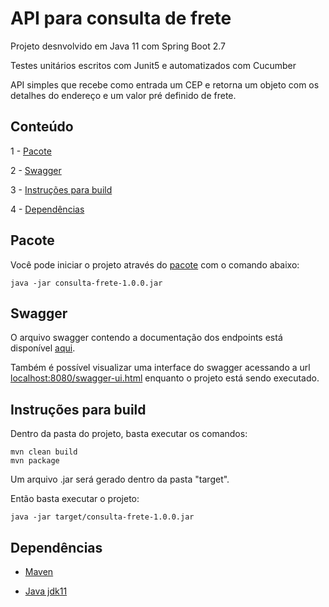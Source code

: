 # API para consulta de frete

Projeto desnvolvido em Java 11 com Spring Boot 2.7

Testes unitários escritos com Junit5 e automatizados com Cucumber

API simples que recebe como entrada um CEP e retorna um objeto com os detalhes do endereço e um valor pré definido de frete.

## Conteúdo

1 - [Pacote](#pacote)

2 - [Swagger](#swagger)

3 - [Instruções para build](#instruções-para-build)

4 - [Dependências](#dependências)

## Pacote

Você pode iniciar o projeto através do [pacote]() com o comando abaixo:

```
java -jar consulta-frete-1.0.0.jar
```

## Swagger

O arquivo swagger contendo a documentação dos endpoints está disponível [aqui](./swagger.yaml).

Também é possível visualizar uma interface do swagger acessando a url [localhost:8080/swagger-ui.html](localhost:8080/swagger-ui.html) enquanto o projeto está sendo executado.

## Instruções para build

Dentro da pasta do projeto, basta executar os comandos:

```
mvn clean build
mvn package
```

Um arquivo .jar será gerado dentro da pasta "target".

Então basta executar o projeto:

```
java -jar target/consulta-frete-1.0.0.jar
```

## Dependências

- [Maven](https://maven.apache.org/)

- [Java jdk11](https://www.oracle.com/br/java/technologies/javase/jdk11-archive-downloads.html)
